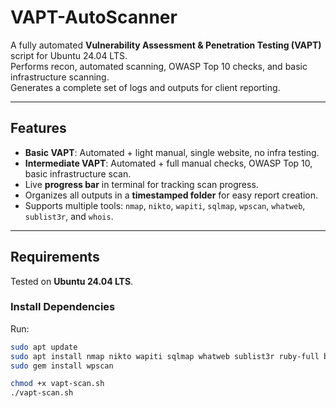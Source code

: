 # VAPT-AutoScanner

A fully automated **Vulnerability Assessment & Penetration Testing (VAPT)** script for Ubuntu 24.04 LTS.  
Performs recon, automated scanning, OWASP Top 10 checks, and basic infrastructure scanning.  
Generates a complete set of logs and outputs for client reporting.

---

## Features
- **Basic VAPT**: Automated + light manual, single website, no infra testing.
- **Intermediate VAPT**: Automated + full manual checks, OWASP Top 10, basic infrastructure scan.
- Live **progress bar** in terminal for tracking scan progress.
- Organizes all outputs in a **timestamped folder** for easy report creation.
- Supports multiple tools: `nmap`, `nikto`, `wapiti`, `sqlmap`, `wpscan`, `whatweb`, `sublist3r`, and `whois`.

---

## Requirements
Tested on **Ubuntu 24.04 LTS**.

### Install Dependencies
Run:
```bash
sudo apt update
sudo apt install nmap nikto wapiti sqlmap whatweb sublist3r ruby-full build-essential patch ruby-dev zlib1g-dev liblzma-dev libffi-dev libcurl4-openssl-dev libssl-dev whois -y
sudo gem install wpscan

chmod +x vapt-scan.sh
./vapt-scan.sh

